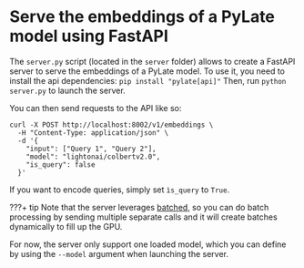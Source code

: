 # Serve the embeddings of a PyLate model using FastAPI
The ```server.py``` script (located in the ```server``` folder) allows to create a FastAPI server to serve the embeddings of a PyLate model.
To use it, you need to install the api dependencies: ```pip install "pylate[api]"```
Then, run ```python server.py``` to launch the server.

You can then send requests to the API like so:
```
curl -X POST http://localhost:8002/v1/embeddings \
  -H "Content-Type: application/json" \
  -d '{
    "input": ["Query 1", "Query 2"],
    "model": "lightonai/colbertv2.0",
    "is_query": false
  }'
```
If you want to encode queries, simply set ```ìs_query``` to ```True```.

???+ tip
    Note that the server leverages [batched](https://github.com/mixedbread-ai/batched), so you can do batch processing by sending multiple separate calls and it will create batches dynamically to fill up the GPU.

For now, the server only support one loaded model, which you can define by using the ```--model``` argument when launching the server.

